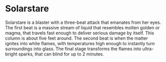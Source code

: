 # Solarstare
Solarstare is a blaster with a three-beat attack that emanates from her eyes. The first beat is a massive stream of liquid that resembles molten golden or magma, that travels fast enough to deliver serious damage by itself. This column is about five feet around. The second beat is when the matter ignites into white flames, with temperatures high enough to instantly turn surroundings into glass. The final stage transforms the flames into ultra-bright sparks, that can blind for up to 2 minutes.
